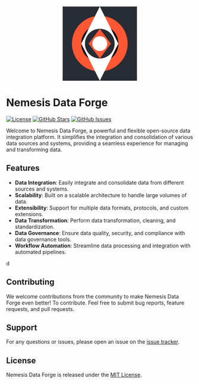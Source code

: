 <p align="center">
  <img src="svg_1684071580254.png" alt="Nemesis Data Forge Logo" width="200" height="200">
</p>

# Nemesis Data Forge

[![License](https://img.shields.io/badge/License-MIT-blue.svg)](LICENSE)
[![GitHub Stars](https://img.shields.io/github/stars/your-username/Nemesis-Data-Forge.svg)](https://github.com/your-username/Nemesis-Data-Forge/stargazers)
[![GitHub Issues](https://img.shields.io/github/issues/your-username/Nemesis-Data-Forge.svg)](https://github.com/your-username/Nemesis-Data-Forge/issues)

Welcome to Nemesis Data Forge, a powerful and flexible open-source data integration platform. It simplifies the integration and consolidation of various data sources and systems, providing a seamless experience for managing and transforming data.

## Features

- **Data Integration**: Easily integrate and consolidate data from different sources and systems.
- **Scalability**: Built on a scalable architecture to handle large volumes of data.
- **Extensibility**: Support for multiple data formats, protocols, and custom extensions.
- **Data Transformation**: Perform data transformation, cleaning, and standardization.
- **Data Governance**: Ensure data quality, security, and compliance with data governance tools.
- **Workflow Automation**: Streamline data processing and integration with automated pipelines.

d
## Contributing

We welcome contributions from the community to make Nemesis Data Forge even better! To contribute. Feel free to submit bug reports, feature requests, and pull requests.

## Support

For any questions or issues, please open an issue on the [issue tracker](https://github.com/Nemesis-Data-Forge/issues).

## License

Nemesis Data Forge is released under the [MIT License](LICENSE).

